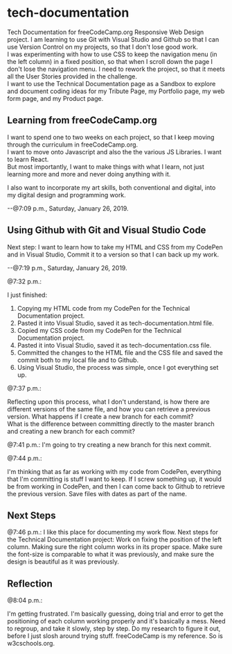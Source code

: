 # tech-documentation
Tech Documentation for freeCodeCamp.org Responsive Web Design project.
I am learning to use Git with Visual Studio and Github so that I can use Version Control on my projects, so that I don't lose good work.  
I was experimenting with how to use CSS to keep the navigation menu (in the left column) in a fixed position, so that when I scroll down
the page I don't lose the navigation menu.  I need to rework the project, so that it meets all the User Stories provided in the challenge.  
I want to use the Technical Documentation page as a Sandbox to explore and document coding ideas for my Tribute Page, my Portfolio page, 
my web form page, and my Product page.

## Learning from freeCodeCamp.org
I want to spend one to two weeks on each project, so that I keep moving through the curriculum in freeCodeCamp.org.  
I want to move onto Javascript and also the the various JS Libraries.  I want to learn React.  
But most importantly, I want to make things with what I learn, not just learning more and more and never doing anything with it.  

I also want to incorporate my art skills, both conventional and digital, into my digital design and programming work.

--@7:09 p.m., Saturday, January 26, 2019.

## Using Github with Git and Visual Studio Code
Next step:  I want to learn how to take my HTML and CSS from my CodePen and in Visual Studio, Commit it to a version so that I can back up my work.  

--@7:19 p.m., Saturday, January 26, 2019.


@7:32 p.m.:

I just finished:  
1.  Copying my HTML code from my CodePen for the Technical Documentation project.
2.  Pasted it into Visual Studio, saved it as tech-documentation.html file.
3.  Copied my CSS code from my CodePen for the Technical Documentation project.
4.  Pasted it into Visual Studio, saved it as tech-documentation.css file.
5.  Committed the changes to the HTML file and the CSS file and saved the commit
    both to my local file and to Github.
6.  Using Visual Studio, the process was simple, once I got everything set up.

@7:37 p.m.:

Reflecting upon this process, what I don't understand, is how there are different versions of the same file, 
and how you can retrieve a previous version.  What happens if I create a new branch for each commit?  
What is the difference between committing directly to the master branch and creating a new branch for each commit?

@7:41 p.m.:
I'm going to try creating a new branch for this next commit.  

@7:44 p.m.:

I'm thinking that as far as working with my code from CodePen, everything that I'm committing is stuff I want to keep.  If I screw something up, it would be from working in CodePen, and then I can come back to Github to retrieve the previous version.
Save files with dates as part of the name. 
## Next Steps
@7:46 p.m.:
I like this place for documenting my work flow.
Next steps for the Technical Documentation project:  Work on fixing the position of the left column.  Making sure the right column works in its proper space.  Make sure the font-size is comparable to what it was previously, and make sure the design is beautiful as it was previously.  

## Reflection
@8:04 p.m.:

I'm getting frustrated.  I'm basically guessing, doing trial and error to get the positioning of each column working properly and it's basically a mess.  Need to regroup, and take it slowly, step by step.  Do my research to figure it out, before I just slosh around trying stuff.  freeCodeCamp is my reference.  So is w3cschools.org.








